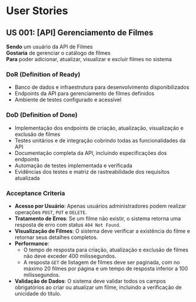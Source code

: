 # User Stories

## US 001: [API] Gerenciamento de Filmes

**Sendo** um usuário da API de Filmes  
**Gostaria** de gerenciar o catálogo de filmes  
**Para** poder adicionar, atualizar, visualizar e excluir filmes no sistema  

### DoR (Definition of Ready)
- Banco de dados e infraestrutura para desenvolvimento disponibilizados
- Endpoints da API para gerenciamento de filmes definidos
- Ambiente de testes configurado e acessível

### DoD (Definition of Done)
- Implementação dos endpoints de criação, atualização, visualização e exclusão de filmes
- Testes unitários e de integração cobrindo todas as funcionalidades da API
- Documentação completa da API, incluindo especificações dos endpoints
- Automação de testes implementada e verificada
- Evidências dos testes e matriz de rastreabilidade dos requisitos atualizada

### Acceptance Criteria

- **Acesso por Usuário**: Apenas usuários administradores podem realizar operações `POST`, `PUT` e `DELETE`.
- **Tratamento de Erros**: Se um filme não existir, o sistema retorna uma resposta de erro com status `404 Not Found`.
- **Visualização de Filmes**: O sistema deve verificar a existência do filme e retornar seus detalhes completos.
- **Performance**:
  - O tempo de resposta para criação, atualização e exclusão de filmes não deve exceder 400 milissegundos.
  - A resposta `GET` de listagem de filmes deve ser paginada, com no máximo 20 filmes por página e um tempo de resposta inferior a 100 milissegundos.
- **Validação de Dados**: O sistema deve validar todos os campos obrigatórios ao criar ou atualizar um filme, incluindo a verificação de unicidade do título.

